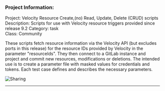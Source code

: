 ### Project Information:
Project: Velocity Resource Create,(no) Read, Update, Delete (CRUD) scripts  
Description: Scripts for use with Velocity resource triggers provided since release 9.2
Category: task  
Class: Community  

These scripts fetch resource information via the Velocity API (but excludes ports in this release) for the resource IDs provided by Velocity in the parameter "resourceIds".  They then connect to a GitLab instance and project and commit new resources, modifications or deletions.
The intended use is to create a parameter file with masked values for credentials and tokens.  Each test case defines and describes the necessary parameters.  
  
![Sharing](documentation/resShare.png)  

 ----